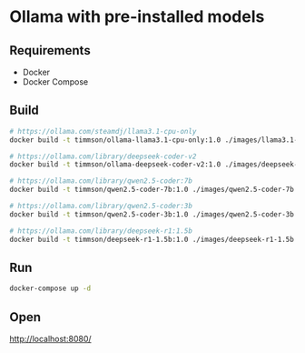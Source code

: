 # Ollama with pre-installed models

## Requirements

- Docker
- Docker Compose


## Build

```bash
# https://ollama.com/steamdj/llama3.1-cpu-only
docker build -t timmson/ollama-llama3.1-cpu-only:1.0 ./images/llama3.1-cpu-only

# https://ollama.com/library/deepseek-coder-v2
docker build -t timmson/ollama-deepseek-coder-v2:1.0 ./images/deepseek-coder-v2

# https://ollama.com/library/qwen2.5-coder:7b
docker build -t timmson/qwen2.5-coder-7b:1.0 ./images/qwen2.5-coder-7b

# https://ollama.com/library/qwen2.5-coder:3b
docker build -t timmson/qwen2.5-coder-3b:1.0 ./images/qwen2.5-coder-3b

# https://ollama.com/library/deepseek-r1:1.5b
docker build -t timmson/deepseek-r1-1.5b:1.0 ./images/deepseek-r1-1.5b
```

## Run

```bash
docker-compose up -d
```

## Open

[http://localhost:8080/](http://localhost:8080/)
